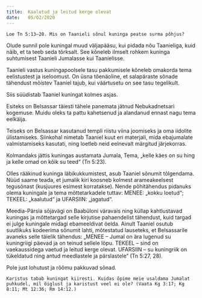 ```yaml
---
title:  Kaalutud ja leitud kerge olevat
date:   05/02/2020
---
```


`Loe Tn 5:13–28. Mis on Taanieli sõnul kuninga peatse surma põhjus?`

Olude sunnil pole kuningal muud väljapääsu, kui pidada nõu Taanieliga, kuid näib, et ta teeb seda tõrksalt. See kõneleb ilmselt rohkem kuninga suhtumisest Taanieli Jumalasse kui Taanielisse.

Taanieli vastus kuningapoolsele tasu pakkumisele kõneleb omakorda tema eelistustest ja iseloomust. On üsna tõenäoline, et salapäraste sõnade tähendust mõistev Taaniel tajub, kui väärtusetu on see tasu tegelikult.

Siis süüdistab Taaniel kuningat kolmes asjas.

Esiteks on Belsassar täiesti tähele panemata jätnud Nebukadnetsari kogemuse. Muidu oleks ta pattu kahetsenud ja alandanud ennast nagu tema eelkäija.

Teiseks on Belsassar kasutanud templi riistu viina joomiseks ja oma iidolite ülistamiseks. Siinkohal nimetab Taaniel kuut eri materjali, mida ebajumalate valmistamiseks kasutati, ning loetleb neid eelnevalt märgitud järjekorras.

Kolmandaks jättis kuningas austamata Jumala, Tema, „kelle käes on su hing ja kelle omad on kõik su teed“ (Tn 5:23).

Olles rääkinud kuninga läbikukkumistest, asub Taaniel sõnumit tõlgendama. Nüüd saame teada, et jumalik kiri koosneb kolmest arameakeelsest tegusõnast (kusjuures esimest korratakse). Nende põhitähendus pidanuks olema kuningale ja tema mõttetarkadele tuttav: MENEE: „kokku loetud“; TEKEEL: „kaalutud“ ja UFARSIIN: „jagatud“.

Meedia-Pärsia sõjavägi on Baabüloni väravais ning küllap kahtlustavad kuningas ja mõttetargad selle kirjutise pahaendelist tähendust, kuid targad ei julge kuningale midagi ebameeldivat öelda. Ainult Taaniel osutub suutlikuks kodeerima sõnumit lahti, mõtestatud lauseteks, et Belsassarile avaneks selle täielik tähendus: „MENEE – Jumal on ära lugenud su kuningriigi päevad ja on teinud sellele lõpu. TEKEEL – sind on vaekaussidega vaetud ja leitud kerge olevat. UFARSIIN – su kuningriik on tükeldatud ning antud meedlastele ja pärslastele“ (Tn 5:27, 28).

Pole just lohutust ja rõõmu pakkuvad sõnad.

`Karistus tabab kuningat kiiresti. Kuidas õpime meie usaldama Jumalat puhkudel, mil õiglust ja karistust veel ei ole? (Vaata Kg 3:17; Kg 8:11; Mt 12:36; Rm 14:12.)`
